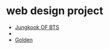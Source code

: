 # web design project

<ul>
<li><a href="Jungkook.html" target="_blank">Jungkook OF BTS</a><li>
  
  <li><a href="index.html/index.html" target="_blank">Golden</a></li>
</ul>